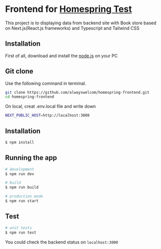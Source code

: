 Frontend for [Homespring Test](https://rebootinvesting.com/)
===========

This project is to displaying data from backend site with Book store based on Next.js(React.js frameworks) and Typescript and Tailwind CSS


Installation
------------

First of all, download and install the [node.js](https://nodejs.org/en/download/) on your PC

## Git clone
  
  Use the following command in terminal.
   ```sh
   git clone https://github.com/alwayswelcom/homespring-frontend.git   
   cd homespring-frontend
   ```
On local, creat .env.local file and write down
```bash
NEXT_PUBLIC_HOST=http://localhost:3000
```
 ## Installation

```bash
$ npm install
```

## Running the app

```bash
# development
$ npm run dev

# build
$ npm run build

# production mode
$ npm run start
```

## Test

```sh
# unit tests
$ npm run test
```
You could check the backend status on `localhost:3000`
